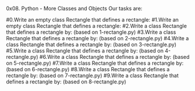 0x08. Python - More Classes and Objects
Our tasks are:

#0.Write an empty class Rectangle that defines a rectangle:
#1.Write an empty class Rectangle that defines a rectangle:
#2.Write a class Rectangle that defines a rectangle by: (based on 1-rectangle.py)
#3.Write a class Rectangle that defines a rectangle by: (based on 2-rectangle.py)
#4.Write a class Rectangle that defines a rectangle by: (based on 3-rectangle.py)
#5.Write a class Rectangle that defines a rectangle by: (based on 4-rectangle.py)
#6.Write a class Rectangle that defines a rectangle by: (based on 5-rectangle.py)
#7.Write a class Rectangle that defines a rectangle by: (based on 6-rectangle.py)
#8.Write a class Rectangle that defines a rectangle by: (based on 7-rectangle.py)
#9.Write a class Rectangle that defines a rectangle by: (based on 8-rectangle.py)

